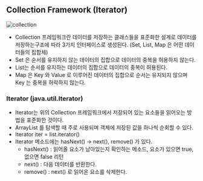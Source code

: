 ## Collection Framework (Iterator)

![collection](/Users/sungblee/TIL/image/collection.png)

- Collection 프레임워크란 데이터를 저장하는 클래스들을 표준화한 설계로 데이터를 저장하는구조에 따라 3가지 인터페이스로 생성된다. (Set, List, Map 은 어떤 데이터들의 집합체)
- Set 은 순서를 유지하지 않는 데이터의 집합으로 데이터의 중복을 허용하지 않는다.
- List는 순서를 유지하는 데이터의 집합으로 데이터의 중복이 허용된다.
- Map 은 Key 와 Value 로 이루어진 데이터의 집합으로 순서는 유지되지 않으며 Key 는 중복을 허락하지 않는다. 

### Iterator (java.util.Iterator)

- Iterator는 위의 Collection 프레임워크에서 저장되어 있는 요소들을 읽어오는 방법을 표준화한 것이다.
- ArrayList 를 탐색할 때 주로 사용되며 객체에 저장된 값을 하나씩 순회할 수 있다.
- Iterator iter = list.iterator() 
- Iterator 메소드에는 hasNext() -> next(), remove() 가 있다.
  - hasNext() : 읽어올 요소가 남아있는지 확인하는 메소드, 요소가 있으면 true, 없으면 false 리턴
  - next() : 다음 데이터를 반환한다.
  - remove() : next() 로 읽어온 요소를 삭제한다.

